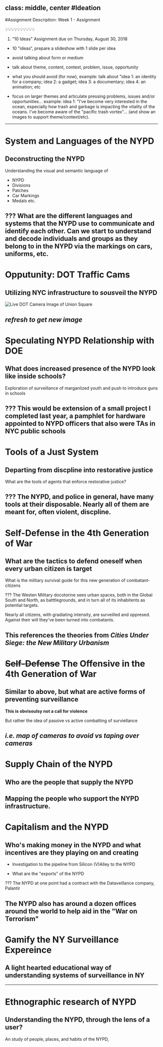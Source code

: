class: middle, center
#Ideation
---
#Assignment
Description: Week 1 - Assignment

💡💡💡💡💡💡💡💡💡💡


1) “10 Ideas" Assignment due on Thursday, August 30, 2018


- 10 "ideas“, prepare a slideshow with 1 slide per idea


- avoid talking about form or medium


- talk about theme, content, context, problem, issue, opportunity


- what you should avoid (for now), example: talk about "idea 1: an identity for a company; idea 2: a gadget; idea 3: a documentary; idea 4: an animation; etc


- focus on larger themes and articulate pressing problems, issues and/or opportunities… example: idea 1: "I've become very interested in the ocean, especially how trash and garbage is impacting the vitality of the oceans. I've become aware of the "pacific trash vortex"... (and show an images to support theme/context/etc).

---
# System and Languages of the NYPD
## Deconstructing the NYPD
Understanding the visual and semantic language of 
- NYPD
- Divisions
- Patches
- Car Markings
- Medals
etc.

???
What are the different languages and systems that the NYPD use to communicate and identify each other. Can we start to understand and decode individuals and groups as they belong to in the NYPD via the markings on cars, uniforms, etc.
---
# Opputunity: DOT Traffic Cams
## Utilizing NYC infrastructure to *sous*veil the NYPD

![Live DOT Camera Image of Union Square](http://207.251.86.238/cctv474.jpg)

*refresh to get new image*
---
# Speculating NYPD Relationship with DOE
## What does increased presence of the NYPD look like inside schools?

Exploration of surveillance of marganlized youth and push to introduce guns in schools

???
This would be extension of a small project I completed last year, a pamphlet for hardware appointed to NYPD officers that also were TAs in NYC public schools
---
# Tools of a Just System
## Departing from discpline into restorative justice

What are the tools of agents that enforce restorative justice?

???
The NYPD, and police in general, have many tools at their disposable. Nearly all of them are meant for, often violent, discpline.
---
# Self-Defense in the 4th Generation of War
## What are the tactics to defend oneself when every urban citizen is target

What is the military survival guide for this new generation of combatant-citizens

???
The Westen Military docotorine sees urban spaces, both in the Global South and North, as batttlegrounds, and in turn all of its inhabitents as potential targets.

Nearly all citizens, with gradiating intensity, are surveilled and oppresed. Against their will they've been turned into combatants.

This references the theories from *Cities Under Siege: the New Military Urbanism*
---
# ~~Self-Defense~~ The Offensive in the 4th Generation of War
## Similar to above, but what are active forms of preventing surveillance

**This is obvisoulsy not a call for violence**

But rather the idea of passive vs active combatting of surviellance

*i.e. map of cameras to avoid vs taping over cameras*
---
# Supply Chain of the NYPD
## Who are the people that supply the NYPD

Mapping the people who support the NYPD infrastructure.
---
# Capitalism and the NYPD
## Who's making money in the NYPD and what incentives are they playing on and creating

- Investigation to the pipeline from Silicon (V)Alley to the NYPD

- What are the "exports" of the NYPD

???
The NYPD at one point had a contract with the Dataveillance company, Palantir

The NYPD also has around a dozen offices around the world to help aid in the "War on Terrorism"
---
# Gamify the NY Surveillance Expereince
## A light hearted educational way of understanding systems of surveillance in NY
---
# Ethnographic research of NYPD
## Understanding the NYPD, through the lens of a user?

An study of people, places, and habits of the NYPD,